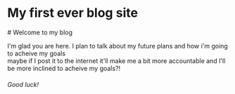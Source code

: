 <h1>My first ever blog site</h1>
# Welcome to my blog

I'm glad you are here. I plan to talk about my future plans and how i'm going to acheive my goals
<br> 
maybe if I post it to the internet it'll make me a bit more accountable and I'll be more inclined to acheive my goals?!

<h6>Good luck!</h6>
